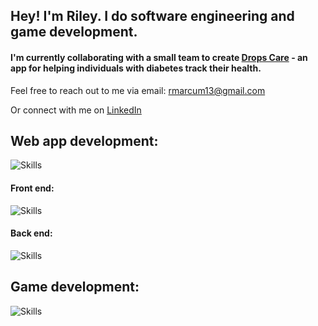 ## Hey! I'm Riley. I do software engineering and game development.

#### I'm currently collaborating with a small team to create [Drops Care](https://github.com/jahorwitz/drops) - an app for helping individuals with diabetes track their health.

Feel free to reach out to me via email:
rmarcum13@gmail.com

Or connect with me on [LinkedIn](https://www.linkedin.com/in/rileymarcum/)

## Web app development:
![Skills](https://skillicons.dev/icons?i=js,ts,npm,git,github,postman,vscode,bash,figma)

#### Front end:
![Skills](https://skillicons.dev/icons?i=react,tailwind,html,css,vite,webpack,apollo,graphql)

#### Back end:
![Skills](https://skillicons.dev/icons?i=mongodb,express,nodejs,nginx,gcp)

## Game development:
![Skills](https://skillicons.dev/icons?i=godot,cs)
